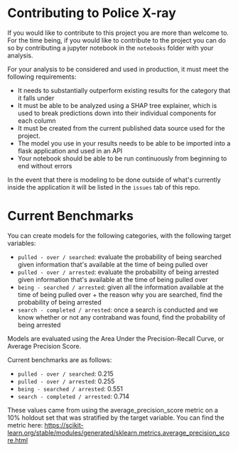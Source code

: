 # Contributing to Police X-ray

If you would like to contribute to this project you are more than welcome to.  For the time being, if you would like to contribute to the project you can do so by contributing
a jupyter notebook in the `notebooks` folder with your analysis.  

For your analysis to be considered and used in production, it must meet the following requirements:

 - It needs to substantially outperform existing results for the category that it falls under
 - It must be able to be analyzed using a SHAP tree explainer, which is used to break predictions down into their individual components for each column
 - It must be created from the current published data source used for the project.
 - The model you use in your results needs to be able to be imported into a flask application and used in an API
 - Your notebook should be able to be run continuously from beginning to end without errors

In the event that there is modeling to be done outside of what's currently inside the application it will be listed in the `issues` tab of this repo.  

# Current Benchmarks

You can create models for the following categories, with the following target variables:

 - `pulled - over / searched`: evaluate the probability of being searched given information that's available at the time of being pulled over
 - `pulled - over / arrested`: evaluate the probability of being arrested given information that's available at the time of being pulled over
 - `being - searched / arrested`:  given all the information available at the time of being pulled over + the reason why you are searched, find the probability of being arrested
 - `search - completed / arrested`:  once a search is conducted and we know whether or not any contraband was found, find the probability of being arrested

Models are evaluated using the Area Under the Precision-Recall Curve, or Average Precision Score.

Current benchmarks are as follows:

  - `pulled - over / searched`: 0.215
  - `pulled - over / arrested`: 0.255
  - `being - searched / arrested`: 0.551
  - `search - completed / arrested`: 0.714
 
These values came from using the average_precision_score metric on a 10% holdout set that was stratified by the target variable.  You can find the metric here:  https://scikit-learn.org/stable/modules/generated/sklearn.metrics.average_precision_score.html
